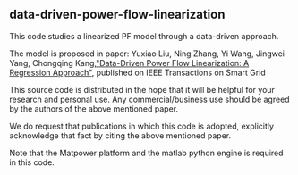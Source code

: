 ## data-driven-power-flow-linearization

This code studies a linearized PF model through a data-driven approach.

The model is proposed in paper: Yuxiao Liu, Ning Zhang, Yi Wang, Jingwei Yang, Chongqing Kang,["Data-Driven Power Flow Linearization: A Regression Approach"](https://www.researchgate.net/publication/320726856_Data-Driven_Power_Flow_Linearization_A_Regression_Approach), published on IEEE Transactions on Smart Grid

This source code is distributed in the hope that it will be helpful for your research and personal use. Any commercial/business use should be agreed by the authors of the above mentioned paper.

We do request that publications in which this code is adopted, explicitly acknowledge that fact by citing the above mentioned paper.

Note that the Matpower platform and the matlab python engine is required in this code.
